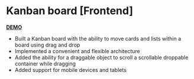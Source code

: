 # Kanban board [Frontend]

**[DEMO](https://tanyaignatenko.github.io/kanban-board/)**

- Built a Kanban board with the ability to move cards and lists within a board using drag and drop
- Implemented a convenient and flexible architecture
- Added the ability for a draggable object to scroll a scrollable droppable container while dragging
- Added support for mobile devices and tablets
